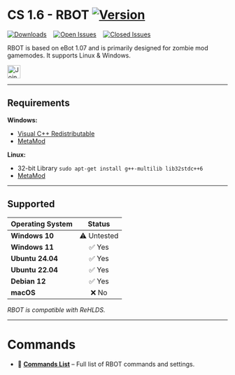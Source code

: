 # CS 1.6 - RBOT [![Version](https://img.shields.io/badge/version-v1.0-orange)](https://github.com/KennySusak/rbot/releases)

[![Downloads](https://img.shields.io/github/downloads/KennySusak/rbot/total?label=Downloads)](https://github.com/KennySusak/rbot/releases)&nbsp;&nbsp;&nbsp;&nbsp;[![Open Issues](https://img.shields.io/github/issues/KennySusak/rbot?label=Open%20Issues)](https://github.com/KennySusak/rbot/issues)&nbsp;&nbsp;&nbsp;&nbsp;[![Closed Issues](https://img.shields.io/github/issues-closed/KennySusak/rbot?label=Closed%20Issues)](https://github.com/KennySusak/rbot/issues)

RBOT is based on eBot 1.07 and is primarily designed for zombie mod gamemodes. It supports Linux & Windows.

<a href="https://discord.com/invite/pzng6JdA57" target="_blank">
  <img src="https://img.shields.io/badge/Join%20Discord-Invite-blue?style=for-the-badge&logo=discord" alt="Join Discord" height="30px"/>
</a>

---

## Requirements

**Windows:**
- [Visual C++ Redistributable](https://learn.microsoft.com/en-us/cpp/windows/latest-supported-vc-redist)
- [MetaMod](https://www.amxmodx.org/release/metamod-1.21.1-am.zip)

**Linux:**
- 32-bit Library `sudo apt-get install g++-multilib lib32stdc++6`
- [MetaMod](https://www.amxmodx.org/release/metamod-1.21.1-am.zip)

---

## Supported

| Operating System | Status                                   |
|------------------|:-------------------------------------:|
| **Windows 10**   | ⚠️ Untested                              |
| **Windows 11**   | :white_check_mark: Yes                   |
| **Ubuntu 24.04** | :white_check_mark: Yes                   |
| **Ubuntu 22.04** | :white_check_mark: Yes                   |
| **Debian 12**    | :white_check_mark: Yes                   |
| **macOS**    | ❌ No                                        |

*RBOT is compatible with ReHLDS.*

---

# Commands
- 📌 [**Commands List**](commands.md) – Full list of RBOT commands and settings.

